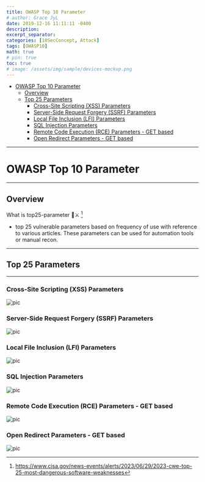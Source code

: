 ```yaml
---
title: OWASP Top 10 Parameter
# author: Grace JyL
date: 2019-12-16 11:11:11 -0400
description:
excerpt_separator:
categories: [10SecConcept, Attack]
tags: [OWASP10]
math: true
# pin: true
toc: true
# image: /assets/img/sample/devices-mockup.png
---
```


- [OWASP Top 10 Parameter](#owasp-top-10-parameter)
  - [Overview](#overview)
  - [Top 25 Parameters](#top-25-parameters)
    - [Cross-Site Scripting (XSS) Parameters](#cross-site-scripting-xss-parameters)
    - [Server-Side Request Forgery (SSRF) Parameters](#server-side-request-forgery-ssrf-parameters)
    - [Local File Inclusion (LFI) Parameters](#local-file-inclusion-lfi-parameters)
    - [SQL Injection Parameters](#sql-injection-parameters)
    - [Remote Code Execution (RCE) Parameters - GET based](#remote-code-execution-rce-parameters---get-based)
    - [Open Redirect Parameters - GET based](#open-redirect-parameters---get-based)


---


# OWASP Top 10 Parameter

---

## Overview

What is top25-parameter 🧙⚔️ [^OWASP10Parameter]

[^OWASP10Parameter]: https://www.cisa.gov/news-events/alerts/2023/06/29/2023-cwe-top-25-most-dangerous-software-weaknesses

- top 25 vulnerable parameters based on frequency of use with reference to various articles. These parameters can be used for automation tools or manual recon.

---

## Top 25 Parameters

---

### Cross-Site Scripting (XSS) Parameters

![pic](https://raw.githubusercontent.com/OWASP/www-project-top-25-parameters/main/assets/images/xss-owasp_top25pic.png)

### Server-Side Request Forgery (SSRF) Parameters

![pic](https://raw.githubusercontent.com/OWASP/www-project-top-25-parameters/main/assets/images/ssrf-owasp_top25pic.png)

### Local File Inclusion (LFI) Parameters

![pic](https://raw.githubusercontent.com/OWASP/www-project-top-25-parameters/main/assets/images/lfi-owasp_top25pic.png)

### SQL Injection Parameters

![pic](https://raw.githubusercontent.com/OWASP/www-project-top-25-parameters/main/assets/images/sql-owasp_top25pic.png)

### Remote Code Execution (RCE) Parameters - GET based

![pic](https://raw.githubusercontent.com/OWASP/www-project-top-25-parameters/main/assets/images/rce-owasp_top25pic.png)

### Open Redirect Parameters - GET based

![pic](https://raw.githubusercontent.com/OWASP/www-project-top-25-parameters/main/assets/images/openredirect-owasp_top25pic.png)

